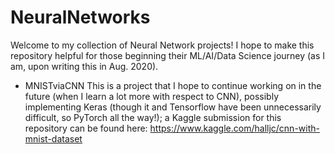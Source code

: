 # NeuralNetworks

Welcome to my collection of Neural Network projects!
I hope to make this repository helpful for those beginning their ML/AI/Data Science journey (as I am, upon writing this in Aug. 2020).

- MNISTviaCNN 
This is a project that I hope to continue working on in the future (when I learn a lot more with respect to CNN), possibly implementing Keras (though it and Tensorflow have been unnecessarily difficult, so PyTorch all the way!); a Kaggle submission for this repository can be found here: https://www.kaggle.com/halljc/cnn-with-mnist-dataset
